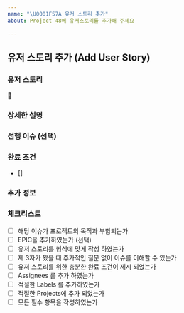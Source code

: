```yaml
---
name: "\U0001F57A 유저 스토리 추가"
about: Project 48에 유저스토리를 추가해 주세요

---
```


## 유저 스토리 추가 (Add User Story)

### 유저 스토리
<!-- 이 Feature request에 대한 유저 스토리가 존재하나요? 다음과 같은 형태로 기술해 주세요. -->
<!-- {특정 유저} 로서, 나는 {특정 수단/행동} 을 통하여 {특정 목표} 를 달성하고 싶다. -->

### 상세한 설명
<!-- 구체적인 설명을 포함하셔도 좋습니다 -->

### 선행 이슈 (선택)
 <!-- 이슈번호, 해당 이슈에 대한 간략한 설명(혹은 이슈명), 왜 이 이슈가 선행되야 하는지 -->

### 완료 조건
<!-- 진행해야 할 테스크들을 체크박스로 작성해 주세요 -->
- []

### 추가 정보
<!-- 이해에 도움이 될 모든 자료를 포함해 주세요 -->

### 체크리스트
- [ ] 해당 이슈가 프로젝트의 목적과 부합되는가
- [ ] EPIC을 추가하였는가 (선택)
- [ ] 유저 스토리를 형식에 맞게 작성 하였는가
- [ ] 제 3자가 봤을 때 추가적인 질문 없이 이슈를 이해할 수 있는가
- [ ] 유저 스토리를 위한 충분한 완료 조건이 제시 되었는가
- [ ] Assignees 를 추가 하였는가
- [ ] 적절한 Labels 를 추가하였는가
- [ ] 적절한 Projects에 추가 되었는가
- [ ] 모든 필수 항목을 작성하였는가
